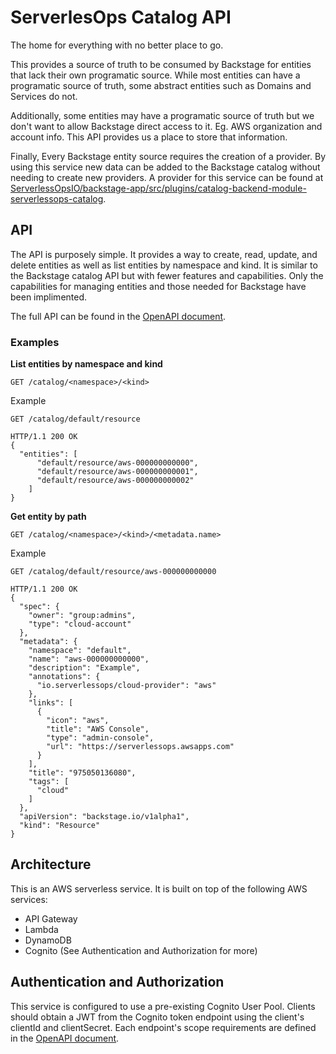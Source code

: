 # ServerlesOps Catalog API

The home for everything with no better place to go.

This provides a source of truth to be consumed by Backstage for entities that lack their own programatic source. While most entities can have a programatic source of truth, some abstract entities such as Domains and Services do not.

Additionally, some entities may have a programatic source of truth but we don't want to allow Backstage direct access to it. Eg. AWS organization and account info. This API provides us a place to store that information.

Finally, Every Backstage entity source requires the creation of a provider. By using this service new data can be added to the Backstage catalog without needing to create new providers. A provider for this service can be found at [ServerlessOpsIO/backstage-app/src/plugins/catalog-backend-module-serverlessops-catalog](https://github.com/ServerlessOpsIO/backstage-app/tree/main/src/plugins/catalog-backend-module-serverlessops-catalog).

## API
The API is purposely simple. It provides a way to create, read, update, and delete entities as well as list entities by namespace and kind. It is similar to the Backstage catalog API but with fewer features and capabilities. Only the capabilities for managing entities and those needed for Backstage have been implimented.

The full API can be found in the [OpenAPI document](./openapi.yaml).

### Examples
**List entities by namespace and kind**
```http
GET /catalog/<namespace>/<kind>
```

Example
```http
GET /catalog/default/resource

HTTP/1.1 200 OK
{
  "entities": [
      "default/resource/aws-000000000000",
      "default/resource/aws-000000000001",
      "default/resource/aws-000000000002"
    ]
}
```


**Get entity by path**
```http
GET /catalog/<namespace>/<kind>/<metadata.name>
```

Example
```http
GET /catalog/default/resource/aws-000000000000

HTTP/1.1 200 OK
{
  "spec": {
    "owner": "group:admins",
    "type": "cloud-account"
  },
  "metadata": {
    "namespace": "default",
    "name": "aws-000000000000",
    "description": "Example",
    "annotations": {
      "io.serverlessops/cloud-provider": "aws"
    },
    "links": [
      {
        "icon": "aws",
        "title": "AWS Console",
        "type": "admin-console",
        "url": "https://serverlessops.awsapps.com"
      }
    ],
    "title": "975050136080",
    "tags": [
      "cloud"
    ]
  },
  "apiVersion": "backstage.io/v1alpha1",
  "kind": "Resource"
}
```

## Architecture
This is an AWS serverless service. It is built on top of the following AWS services:
* API Gateway
* Lambda
* DynamoDB
* Cognito (See Authentication and Authorization for more)

## Authentication and Authorization
This service is configured to use a pre-existing Cognito User Pool. Clients should obtain a JWT from the Cognito token endpoint using the client's clientId and clientSecret. Each endpoint's scope requirements are defined in the [OpenAPI document](./openapi.yaml).